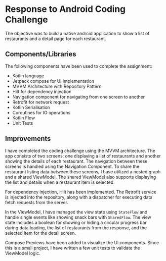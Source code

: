 # Response to Android Coding Challenge
The objective was to build a native android application to show a list of restaurants and a detail page for each restaurant.

## Components/Libraries
The following components have been used to complete the assignment:
- Kotlin language
- Jetpack compose for UI implementation
- MVVM Architecture with Repository Pattern
- Hilt for dependency injection
- Navigation component for navigating from one screen to another
- Retrofit for network request
- Kotlin Serialisation
- Coroutines for IO operations
- Kotlin Flow
- Unit Tests

## Improvements
I have completed the coding challenge using the MVVM architecture. The app consists of two screens: one displaying a list of restaurants and another showing the details of each restaurant. The navigation between these screens is handled using the Navigation Component. To share the restaurant listing data between these screens, I have utilized a nested graph and a shared ViewModel. The shared ViewModel also supports displaying the list and details when a restaurant item is selected.

For dependency injection, Hilt has been implemented. The Retrofit service is injected into the repository, along with a dispatcher for executing data fetch requests from the server. 

In the ViewModel, I have managed the view state using `StateFlow` and handle single events like showing snack bars with `SharedFlow`. The view state includes a boolean for showing or hiding a circular progress bar during data loading, the list of restaurants from the response, and the selected item for the detail screen.

Compose Previews have been added to visualize the UI components. Since this is a small project, I have written a few unit tests to validate the ViewModel logic.
